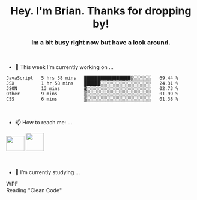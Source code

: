 <H1 align="center">Hey. I'm Brian. Thanks for dropping by!</H1>
<H3 align="center">Im a bit busy right now but have a look around.</H3>
<br/>

- 🔭 This week I'm currently working on ...
<!--START_SECTION:waka-->
```text
JavaScript   5 hrs 38 mins   █████████████████▒░░░░░░░   69.44 % 
JSX          1 hr 58 mins    ██████░░░░░░░░░░░░░░░░░░░   24.31 % 
JSON         13 mins         ▓░░░░░░░░░░░░░░░░░░░░░░░░   02.73 % 
Other        9 mins          ▒░░░░░░░░░░░░░░░░░░░░░░░░   01.99 % 
CSS          6 mins          ▒░░░░░░░░░░░░░░░░░░░░░░░░   01.38 % 
```
<!--END_SECTION:waka-->
<br/>

- 📫 How to reach me: ...
<p>
  <a href="https://www.linkedin.com/in/brian-appleton/"><img width="48" height="40" src="https://github.com/appleton6509/appleton6509/blob/main/linkedin.png?raw=true"></a>
    <a href="https://github.com/appleton6509"><img width="48" height="48" src="https://github.com/appleton6509/appleton6509/blob/main/github.png?raw=true"></a>
</p>
<br/>

- 🌱 I’m currently studying ...
<p>
WPF<br/> 
Reading "Clean Code"<br/>
</p>


<!--
**appleton6509/appleton6509** is a ✨ _special_ ✨ repository because its `README.md` (this file) appears on your GitHub profile.

